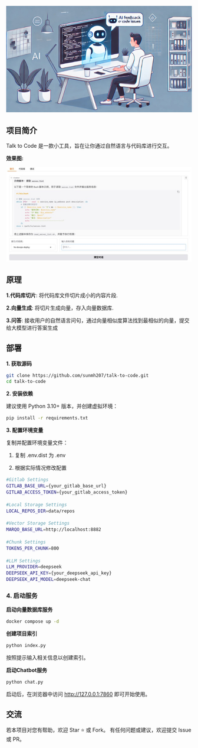 ![Push图片](./doc/img/talk-to-code.jpg)

## 项目简介

Talk to Code 是一款小工具，旨在让你通过自然语言与代码库进行交互。

**效果图:**

![效果图](./doc/img/chatbot.jpg)

## 原理

**1.代码库切片**: 将代码库文件切片成小的内容片段.

**2.向量生成**: 将切片生成向量，存入向量数据库.

**3.问答**: 接收用户的自然语言问句，通过向量相似度算法找到最相似的向量，提交给大模型进行答案生成

## 部署

**1. 获取源码**

```bash
git clone https://github.com/sunmh207/talk-to-code.git
cd talk-to-code
```

**2. 安装依赖**

建议使用 Python 3.10+ 版本，并创建虚拟环境：

```bash
pip install -r requirements.txt
```

**3. 配置环境变量**

复制并配置环境变量文件：

1. 复制 .env.dist 为 .env

2. 根据实际情况修改配置

```bash
#Gitlab Settings
GITLAB_BASE_URL={your_gitlab_base_url}
GITLAB_ACCESS_TOKEN={your_gitlab_access_token}

#Local Storage Settings
LOCAL_REPOS_DIR=data/repos

#Vector Storage Settings
MARQO_BASE_URL=http://localhost:8882

#Chunk Settings
TOKENS_PER_CHUNK=800

#LLM Settings
LLM_PROVIDER=deepseek
DEEPSEEK_API_KEY={your_deepseek_api_key}
DEEPSEEK_API_MODEL=deepseek-chat
```

### 4. 启动服务

**启动向量数据库服务**

```bash
docker compose up -d
```

**创建项目索引**

```bash
python index.py 
```

按照提示输入相关信息以创建索引。

**启动Chatbot服务**

```bash
python chat.py
```

启动后，在浏览器中访问 http://127.0.0.1:7860 即可开始使用。

## 交流

若本项目对您有帮助，欢迎 Star ⭐️ 或 Fork。 有任何问题或建议，欢迎提交 Issue 或 PR。